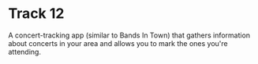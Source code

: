 # Track 12

A concert-tracking app (similar to Bands In Town) that gathers information about concerts in your area and allows you to mark the ones you're attending.
